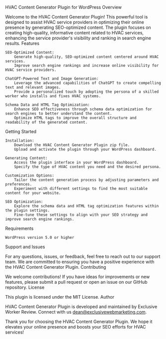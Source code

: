 HVAC Content Generator Plugin for WordPress
Overview

Welcome to the HVAC Content Generator Plugin! This powerful tool is designed to assist HVAC service providers in optimizing their online presence by generating SEO-optimized content. The plugin focuses on creating high-quality, informative content related to HVAC services, enhancing the service provider's visibility and ranking in search engine results.
Features

    SEO-Optimized Content:
        Generate high-quality, SEO-optimized content centered around HVAC services.
        Improve search engine rankings and increase online visibility for HVAC service providers.

    ChatGPT-Powered Text and Image Generation:
        Leverage the advanced capabilities of ChatGPT to create compelling text and relevant images.
        Provide a personalized touch by adopting the persona of a skilled worker who installs and fixes HVAC systems.

    Schema Data and HTML Tag Optimization:
        Enhance SEO effectiveness through schema data optimization for search engines to better understand the content.
        Optimize HTML tags to improve the overall structure and readability of the generated content.

Getting Started

    Installation:
        Download the HVAC Content Generator Plugin zip file.
        Upload and activate the plugin through your WordPress dashboard.

    Generating Content:
        Access the plugin interface in your WordPress dashboard.
        Specify the type of HVAC content you need and the desired persona.

    Customization Options:
        Tailor the content generation process by adjusting parameters and preferences.
        Experiment with different settings to find the most suitable content for your website.

    SEO Optimization:
        Explore the schema data and HTML tag optimization features within the plugin settings.
        Fine-tune these settings to align with your SEO strategy and improve search engine rankings.

Requirements

    WordPress version 5.0 or higher

Support and Issues

For any questions, issues, or feedback, feel free to reach out to our support team. We are committed to ensuring you have a positive experience with the HVAC Content Generator Plugin.
Contributing

We welcome contributions! If you have ideas for improvements or new features, please submit a pull request or open an issue on our GitHub repository.
License

This plugin is licensed under the MIT License.
Author

HVAC Content Generator Plugin is developed and maintained by Exclusive Worker Review. Connect with us dean@exclusivewebmarketing.com.

Thank you for choosing the HVAC Content Generator Plugin. We hope it elevates your online presence and boosts your SEO efforts for HVAC services!
